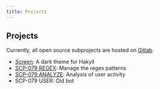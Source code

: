```yaml
---
title: Projects
---
```


## Projects

Currently, all open source subprojects are hosted on 
<a href="https://gitlab.com/scp-079" target="_blank">Gitlab</a>.

- <a href="https://gitlab.com/scp-079/scp-079.gitlab.io" target="_blank">Screen</a>: 
A dark theme for Hakyll
- <a href="https://gitlab.com/scp-079/scp-079-regex" target="_blank">SCP-079 REGEX</a>: 
Manage the regex patterns
- <a href="https://gitlab.com/scp-079/scp-079-analyze" target="_blank">SCP-079 ANALYZE</a>: 
Analysis of user activity
- <a class="no" target="_blank">SCP-079 USER</a>: 
Old bot

<audio src="/audio/page/projects.ogg" autoplay></audio>
<audio id="no_button" src="/audio/button/no.ogg"/>
<audio id="no_click" src="/audio/button/no_click.ogg"/>
